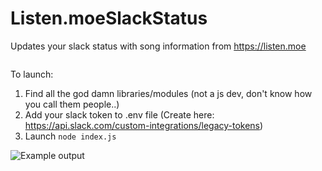 # Listen.moeSlackStatus
Updates your slack status with song information from https://listen.moe
  
  
![]()  
![]()  
  
  
To launch:  
1. Find all the god damn libraries/modules (not a js dev, don't know how you call them people..)
2. Add your slack token to .env file (Create here: https://api.slack.com/custom-integrations/legacy-tokens)
3. Launch `node index.js`

![](https://puu.sh/xlvHy/6c972a1f93.png "Example output")
